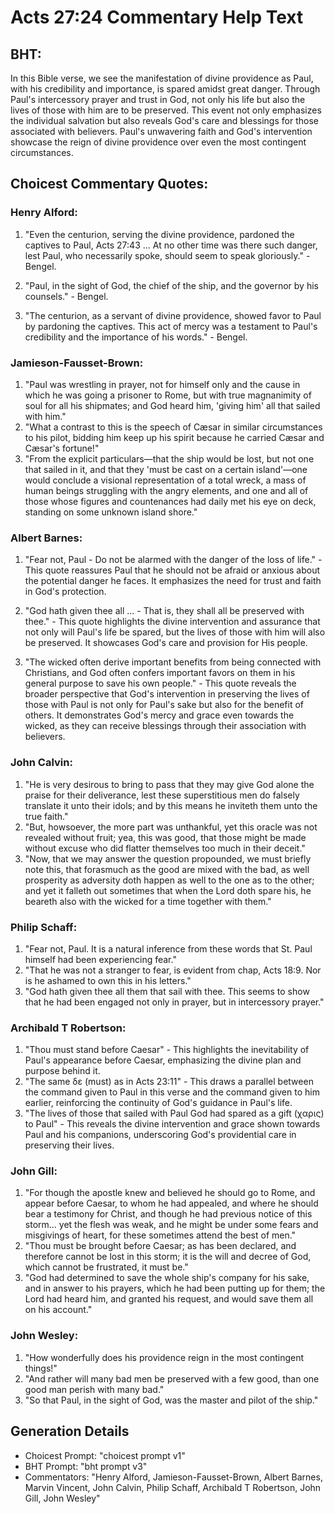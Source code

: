 # Acts 27:24 Commentary Help Text

## BHT:
In this Bible verse, we see the manifestation of divine providence as Paul, with his credibility and importance, is spared amidst great danger. Through Paul's intercessory prayer and trust in God, not only his life but also the lives of those with him are to be preserved. This event not only emphasizes the individual salvation but also reveals God's care and blessings for those associated with believers. Paul's unwavering faith and God's intervention showcase the reign of divine providence over even the most contingent circumstances.

## Choicest Commentary Quotes:
### Henry Alford:
1. "Even the centurion, serving the divine providence, pardoned the captives to Paul, Acts 27:43 ... At no other time was there such danger, lest Paul, who necessarily spoke, should seem to speak gloriously." - Bengel.

2. "Paul, in the sight of God, the chief of the ship, and the governor by his counsels." - Bengel.

3. "The centurion, as a servant of divine providence, showed favor to Paul by pardoning the captives. This act of mercy was a testament to Paul's credibility and the importance of his words." - Bengel.

### Jamieson-Fausset-Brown:
1. "Paul was wrestling in prayer, not for himself only and the cause in which he was going a prisoner to Rome, but with true magnanimity of soul for all his shipmates; and God heard him, 'giving him' all that sailed with him."
2. "What a contrast to this is the speech of Cæsar in similar circumstances to his pilot, bidding him keep up his spirit because he carried Cæsar and Cæsar's fortune!"
3. "From the explicit particulars—that the ship would be lost, but not one that sailed in it, and that they 'must be cast on a certain island'—one would conclude a visional representation of a total wreck, a mass of human beings struggling with the angry elements, and one and all of those whose figures and countenances had daily met his eye on deck, standing on some unknown island shore."

### Albert Barnes:
1. "Fear not, Paul - Do not be alarmed with the danger of the loss of life." - This quote reassures Paul that he should not be afraid or anxious about the potential danger he faces. It emphasizes the need for trust and faith in God's protection.

2. "God hath given thee all ... - That is, they shall all be preserved with thee." - This quote highlights the divine intervention and assurance that not only will Paul's life be spared, but the lives of those with him will also be preserved. It showcases God's care and provision for His people.

3. "The wicked often derive important benefits from being connected with Christians, and God often confers important favors on them in his general purpose to save his own people." - This quote reveals the broader perspective that God's intervention in preserving the lives of those with Paul is not only for Paul's sake but also for the benefit of others. It demonstrates God's mercy and grace even towards the wicked, as they can receive blessings through their association with believers.

### John Calvin:
1. "He is very desirous to bring to pass that they may give God alone the praise for their deliverance, lest these superstitious men do falsely translate it unto their idols; and by this means he inviteth them unto the true faith."
2. "But, howsoever, the more part was unthankful, yet this oracle was not revealed without fruit; yea, this was good, that those might be made without excuse who did flatter themselves too much in their deceit."
3. "Now, that we may answer the question propounded, we must briefly note this, that forasmuch as the good are mixed with the bad, as well prosperity as adversity doth happen as well to the one as to the other; and yet it falleth out sometimes that when the Lord doth spare his, he beareth also with the wicked for a time together with them."

### Philip Schaff:
1. "Fear not, Paul. It is a natural inference from these words that St. Paul himself had been experiencing fear."
2. "That he was not a stranger to fear, is evident from chap, Acts 18:9. Nor is he ashamed to own this in his letters."
3. "God hath given thee all them that sail with thee. This seems to show that he had been engaged not only in prayer, but in intercessory prayer."

### Archibald T Robertson:
1. "Thou must stand before Caesar" - This highlights the inevitability of Paul's appearance before Caesar, emphasizing the divine plan and purpose behind it.
2. "The same δε (must) as in Acts 23:11" - This draws a parallel between the command given to Paul in this verse and the command given to him earlier, reinforcing the continuity of God's guidance in Paul's life.
3. "The lives of those that sailed with Paul God had spared as a gift (χαρις) to Paul" - This reveals the divine intervention and grace shown towards Paul and his companions, underscoring God's providential care in preserving their lives.

### John Gill:
1. "For though the apostle knew and believed he should go to Rome, and appear before Caesar, to whom he had appealed, and where he should bear a testimony for Christ, and though he had previous notice of this storm... yet the flesh was weak, and he might be under some fears and misgivings of heart, for these sometimes attend the best of men."
2. "Thou must be brought before Caesar; as has been declared, and therefore cannot be lost in this storm; it is the will and decree of God, which cannot be frustrated, it must be."
3. "God had determined to save the whole ship's company for his sake, and in answer to his prayers, which he had been putting up for them; the Lord had heard him, and granted his request, and would save them all on his account."

### John Wesley:
1. "How wonderfully does his providence reign in the most contingent things!"
2. "And rather will many bad men be preserved with a few good, than one good man perish with many bad."
3. "So that Paul, in the sight of God, was the master and pilot of the ship."


## Generation Details
- Choicest Prompt: "choicest prompt v1"
- BHT Prompt: "bht prompt v3"
- Commentators: "Henry Alford, Jamieson-Fausset-Brown, Albert Barnes, Marvin Vincent, John Calvin, Philip Schaff, Archibald T Robertson, John Gill, John Wesley"
